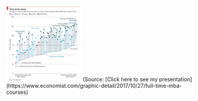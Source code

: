 
<img src="MBAsalary.JPG" width="200"/>
(Source: [Click here to see my presentation](https://www.economist.com/graphic-detail/2017/10/27/full-time-mba-courses)
